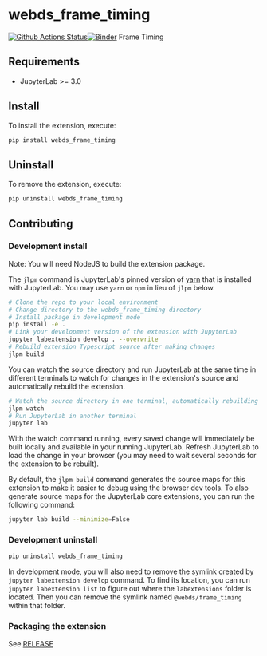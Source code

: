 # webds_frame_timing

[![Github Actions Status](https://github.com/github_username/webds_frame_timing/workflows/Build/badge.svg)](https://github.com/github_username/webds_frame_timing/actions/workflows/build.yml)[![Binder](https://mybinder.org/badge_logo.svg)](https://mybinder.org/v2/gh/github_username/webds_frame_timing/main?urlpath=lab)
Frame Timing

## Requirements

- JupyterLab >= 3.0

## Install

To install the extension, execute:

```bash
pip install webds_frame_timing
```

## Uninstall

To remove the extension, execute:

```bash
pip uninstall webds_frame_timing
```

## Contributing

### Development install

Note: You will need NodeJS to build the extension package.

The `jlpm` command is JupyterLab's pinned version of
[yarn](https://yarnpkg.com/) that is installed with JupyterLab. You may use
`yarn` or `npm` in lieu of `jlpm` below.

```bash
# Clone the repo to your local environment
# Change directory to the webds_frame_timing directory
# Install package in development mode
pip install -e .
# Link your development version of the extension with JupyterLab
jupyter labextension develop . --overwrite
# Rebuild extension Typescript source after making changes
jlpm build
```

You can watch the source directory and run JupyterLab at the same time in different terminals to watch for changes in the extension's source and automatically rebuild the extension.

```bash
# Watch the source directory in one terminal, automatically rebuilding when needed
jlpm watch
# Run JupyterLab in another terminal
jupyter lab
```

With the watch command running, every saved change will immediately be built locally and available in your running JupyterLab. Refresh JupyterLab to load the change in your browser (you may need to wait several seconds for the extension to be rebuilt).

By default, the `jlpm build` command generates the source maps for this extension to make it easier to debug using the browser dev tools. To also generate source maps for the JupyterLab core extensions, you can run the following command:

```bash
jupyter lab build --minimize=False
```

### Development uninstall

```bash
pip uninstall webds_frame_timing
```

In development mode, you will also need to remove the symlink created by `jupyter labextension develop`
command. To find its location, you can run `jupyter labextension list` to figure out where the `labextensions`
folder is located. Then you can remove the symlink named `@webds/frame_timing` within that folder.

### Packaging the extension

See [RELEASE](RELEASE.md)
